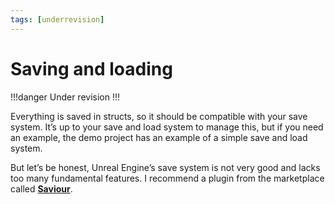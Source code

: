 ```yaml
---
tags: [underrevision]
---
```


# Saving and loading

!!!danger
Under revision
!!!

Everything is saved in structs, so it should be compatible with your save system. It’s up to your save and load system to manage this, but if you need an example, the demo project has an example of a simple save and load system.

But let’s be honest, Unreal Engine’s save system is not very good and lacks too many fundamental features. I recommend a plugin from the marketplace called <a href="https://www.unrealengine.com/marketplace/en-US/product/savior" target="_blank">**Saviour**</a>.
